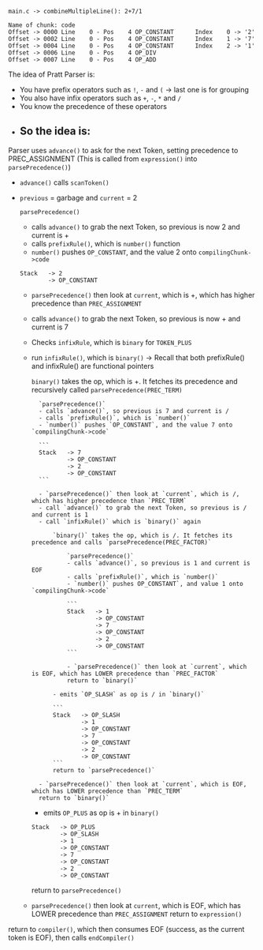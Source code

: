 ```
main.c -> combineMultipleLine(): 2+7/1

Name of chunk: code
Offset -> 0000 Line    0 - Pos    4 OP_CONSTANT      Index    0 -> '2'
Offset -> 0002 Line    0 - Pos    4 OP_CONSTANT      Index    1 -> '7'
Offset -> 0004 Line    0 - Pos    4 OP_CONSTANT      Index    2 -> '1'
Offset -> 0006 Line    0 - Pos    4 OP_DIV
Offset -> 0007 Line    0 - Pos    4 OP_ADD
```

The idea of Pratt Parser is:
- You have prefix operators such as `!`, `-` and `(` -> last one is for grouping
- You also have infix operators such as `+`, `-`, `*` and `/`
- You know the precedence of these operators
- So the idea is:
    - 

Parser uses `advance()` to ask for the next Token, setting precedence to PREC_ASSIGNMENT (This is called from `expression()` into `parsePrecedence()`)
- `advance()` calls `scanToken()`
- `previous` = garbage and `current` = 2

    `parsePrecedence()` 
    - calls `advance()` to grab the next Token, so previous is now 2 and current is +
    - calls `prefixRule()`, which is `number()` function
    - `number()` pushes `OP_CONSTANT`, and the value 2 onto `compilingChunk->code`
    
    ```
    Stack   -> 2
            -> OP_CONSTANT
    ```

    - `parsePrecedence()` then look at `current`, which is +, which has higher precedence than `PREC_ASSIGNMENT`
    - calls `advance()` to grab the next Token, so previous is now + and current is 7
    - Checks `infixRule`, which is `binary` for `TOKEN_PLUS`
    - run `infixRule()`, which is `binary()` -> Recall that both prefixRule() and infixRule() are functional pointers

        `binary()` takes the op, which is +. It fetches its precedence and recursively called `parsePrecedence(PREC_TERM)`

            `parsePrecedence()`
            - calls `advance()`, so previous is 7 and current is /
            - calls `prefixRule()`, which is `number()`
            - `number()` pushes `OP_CONSTANT`, and the value 7 onto `compilingChunk->code`

            ```
            Stack   -> 7
                    -> OP_CONSTANT
                    -> 2
                    -> OP_CONSTANT
            ```

            - `parsePrecedence()` then look at `current`, which is /, which has higher precedence than `PREC_TERM`
            - call `advance()` to grab the next Token, so previous is / and current is 1
            - call `infixRule()` which is `binary()` again

                `binary()` takes the op, which is /. It fetches its precedence and calls `parsePrecedence(PREC_FACTOR)`

                    `parsePrecedence()`
                    - calls `advance()`, so previous is 1 and current is EOF
                    - calls `prefixRule()`, which is `number()`
                    - `number()` pushes OP_CONSTANT`, and value 1 onto `compilingChunk->code`

                    ```
                    Stack   -> 1
                            -> OP_CONSTANT
                            -> 7
                            -> OP_CONSTANT
                            -> 2
                            -> OP_CONSTANT
                    ```
                    
                    - `parsePrecedence()` then look at `current`, which is EOF, which has LOWER precedence than `PREC_FACTOR`
                    return to `binary()`

                - emits `OP_SLASH` as op is / in `binary()`

                ```
                Stack   -> OP_SLASH
                        -> 1
                        -> OP_CONSTANT
                        -> 7
                        -> OP_CONSTANT
                        -> 2
                        -> OP_CONSTANT
                ```
                return to `parsePrecedence()`

            - `parsePrecedence()` then look at `current`, which is EOF, which has LOWER precedence than `PREC_TERM`
            return to `binary()`

        - emits `OP_PLUS` as op is + in `binary()`

        ```
        Stack   -> OP_PLUS
                -> OP_SLASH
                -> 1
                -> OP_CONSTANT
                -> 7
                -> OP_CONSTANT
                -> 2
                -> OP_CONSTANT
        ```
        return to `parsePrecedence()`

    - `parsePrecedence()` then look at `current`, which is EOF, which has LOWER precedence than `PREC_ASSIGNMENT`
    return to `expression()`

return to `compiler()`, which then consumes EOF (success, as the current token is EOF), then calls `endCompiler()`

